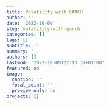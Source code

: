 ```yaml
---
title: Volatility with GARCH
author: ''
date: '2022-10-09'
slug: volatility-with-garch
categories: []
tags: []
subtitle: ''
summary: ''
authors: []
lastmod: '2022-10-09T22:13:37+01:00'
featured: no
image:
  caption: ''
  focal_point: ''
  preview_only: no
projects: []
---
```

